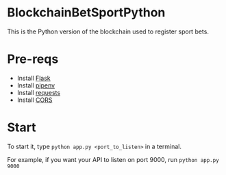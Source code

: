 # BlockchainBetSportPython

This is the Python version of the blockchain used to register sport bets.

# Pre-reqs

- Install <a href="http://flask.pocoo.org/docs/1.0/installation/#installation" target="_blank">Flask</a>
- Install <a href="https://pypi.org/project/pipenv/" target="_blank">pipenv</a>
- Install <a href="http://docs.python-requests.org/en/master/user/install/" target="_blank">requests</a>
- Install <a href="https://flask-cors.readthedocs.io/en/latest/" target="_blank">CORS</a>

# Start

To start it, type `python app.py <port_to_listen>` in a terminal.

For example, if you want your API to listen on port 9000, run `python app.py 9000`
